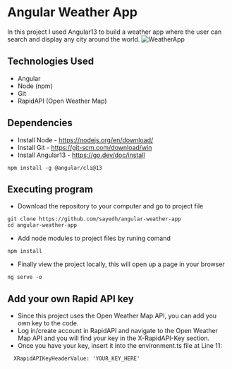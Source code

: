 # Angular Weather App
In this project I used Angular13 to build a weather app where the user can search and display any city around the world. 
![WeatherApp](https://user-images.githubusercontent.com/30685241/175099765-1a0d5444-7010-4829-bb2f-1d13d4d7444b.png)

## Technologies Used
* Angular
* Node (npm)
* Git
* RapidAPI (Open Weather Map)


## Dependencies
* Install Node - https://nodejs.org/en/download/
* Install Git - https://git-scm.com/download/win
* Install Angular13 - https://go.dev/doc/install
```
npm install -g @angular/cli@13
```

## Executing program
* Download the repository to your computer and go to project file
```
git clone https://github.com/sayedh/angular-weather-app
cd angular-weather-app
```
* Add node modules to project files by runing comand
```
npm install
```
* Finally view the project locally, this will open up a page in your browser
```
ng serve -o
```


## Add your own Rapid API key
* Since this project uses the Open Weather Map API, you can add you own key to the code. 
* Log in/create account in RapidAPI and navigate to the Open Weather Map API and you will find your key in the X-RapidAPI-Key section. 
* Once you have your key, insert it into the environment.ts file at Line 11:
```
  XRapidAPIKeyHeaderValue: 'YOUR_KEY_HERE'
```

